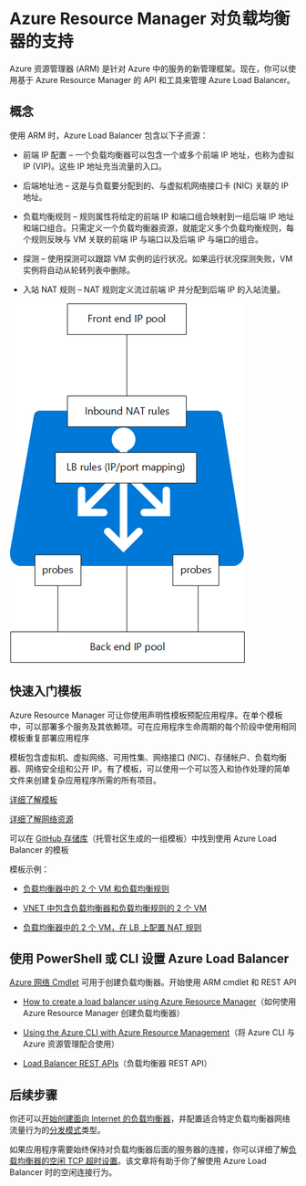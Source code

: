 <properties
   pageTitle="Azure Resource Manager 对负载均衡器预览版的支持 | Azure "
   description="对包含 Azure Resource Manager (ARM) 预览版的负载均衡器使用 PowerShell。对负载均衡器使用模板"
   services="load-balancer"
   documentationCenter="na"
   authors="joaoma"
   manager="carmonm"
   editor="tysonn" />
<tags
   ms.service="load-balancer"
   ms.date="03/17/2016"
   wacn.date="08/29/2016" />


# Azure Resource Manager 对负载均衡器的支持 

Azure 资源管理器 (ARM) 是针对 Azure 中的服务的新管理框架。现在，你可以使用基于 Azure Resource Manager 的 API 和工具来管理 Azure Load Balancer。

## 概念

使用 ARM 时，Azure Load Balancer 包含以下子资源：

- 前端 IP 配置 – 一个负载均衡器可以包含一个或多个前端 IP 地址，也称为虚拟 IP (VIP)。这些 IP 地址充当流量的入口。

- 后端地址池 – 这是与负载要分配到的、与虚拟机网络接口卡 (NIC) 关联的 IP 地址。

- 负载均衡规则 – 规则属性将给定的前端 IP 和端口组合映射到一组后端 IP 地址和端口组合。只需定义一个负载均衡器资源，就能定义多个负载均衡规则，每个规则反映与 VM 关联的前端 IP 与端口以及后端 IP 与端口的组合。

- 探测 – 使用探测可以跟踪 VM 实例的运行状况。如果运行状况探测失败，VM 实例将自动从轮转列表中删除。

- 入站 NAT 规则 – NAT 规则定义流过前端 IP 并分配到后端 IP 的入站流量。


![](./media/load-balancer-arm/load-balancer-arm.png)



## 快速入门模板
Azure Resource Manager 可让你使用声明性模板预配应用程序。在单个模板中，可以部署多个服务及其依赖项。可在应用程序生命周期的每个阶段中使用相同模板重复部署应用程序

模板包含虚拟机、虚拟网络、可用性集、网络接口 (NIC)、存储帐户、负载均衡器、网络安全组和公开 IP。有了模板，可以使用一个可以签入和协作处理的简单文件来创建复杂应用程序所需的所有项目。

[详细了解模板](http://go.microsoft.com/fwlink/?LinkId=544798)

[详细了解网络资源](/documentation/articles/resource-groups-networking/)

可以在 [GitHub 存储库](https://github.com/Azure/azure-quickstart-templates)（托管社区生成的一组模板）中找到使用 Azure Load Balancer 的模板

模板示例：

- [负载均衡器中的 2 个 VM 和负载均衡规则](http://go.microsoft.com/fwlink/?LinkId=544799)

- [VNET 中包含负载均衡器和负载均衡规则的 2 个 VM](https://github.com/Azure/azure-quickstart-templates/tree/master/201-2-vms-internal-load-balancer)

- [负载均衡器中的 2 个 VM，在 LB 上配置 NAT 规则](https://github.com/Azure/azure-quickstart-templates/tree/master/201-2-vms-loadbalancer-natrules)


## 使用 PowerShell 或 CLI 设置 Azure Load Balancer

[Azure 网络 Cmdlet](https://msdn.microsoft.com/zh-cn/library/azure/mt163510.aspx) 可用于创建负载均衡器。开始使用 ARM cmdlet 和 REST API

- [How to create a load balancer using Azure Resource Manager](/documentation/articles/load-balancer-get-started-internet-arm-ps/)（如何使用 Azure Resource Manager 创建负载均衡器）

- [Using the Azure CLI with Azure Resource Management](/documentation/articles/xplat-cli-azure-resource-manager/)（将 Azure CLI 与 Azure 资源管理配合使用）

- [Load Balancer REST APIs](https://msdn.microsoft.com/zh-cn/library/azure/mt163651.aspx)（负载均衡器 REST API）


## 后续步骤

你还可以[开始创建面向 Internet 的负载均衡器](/documentation/articles/load-balancer-get-started-internet-arm-ps/)，并配置适合特定负载均衡器网络流量行为的[分发模式](/documentation/articles/load-balancer-distribution-mode/)类型。

如果应用程序需要始终保持对负载均衡器后面的服务器的连接，你可以详细了解[负载均衡器的空闲 TCP 超时设置](/documentation/articles/load-balancer-tcp-idle-timeout/)。该文章将有助于你了解使用 Azure Load Balancer 时的空闲连接行为。

<!---HONumber=Mooncake_0822_2016-->